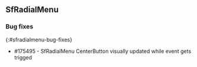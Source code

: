 ## SfRadialMenu


### Bug fixes
{:#sfradialmenu-bug-fixes}

* \#175495 - SfRadialMenu CenterButton visually updated while event gets trigged
